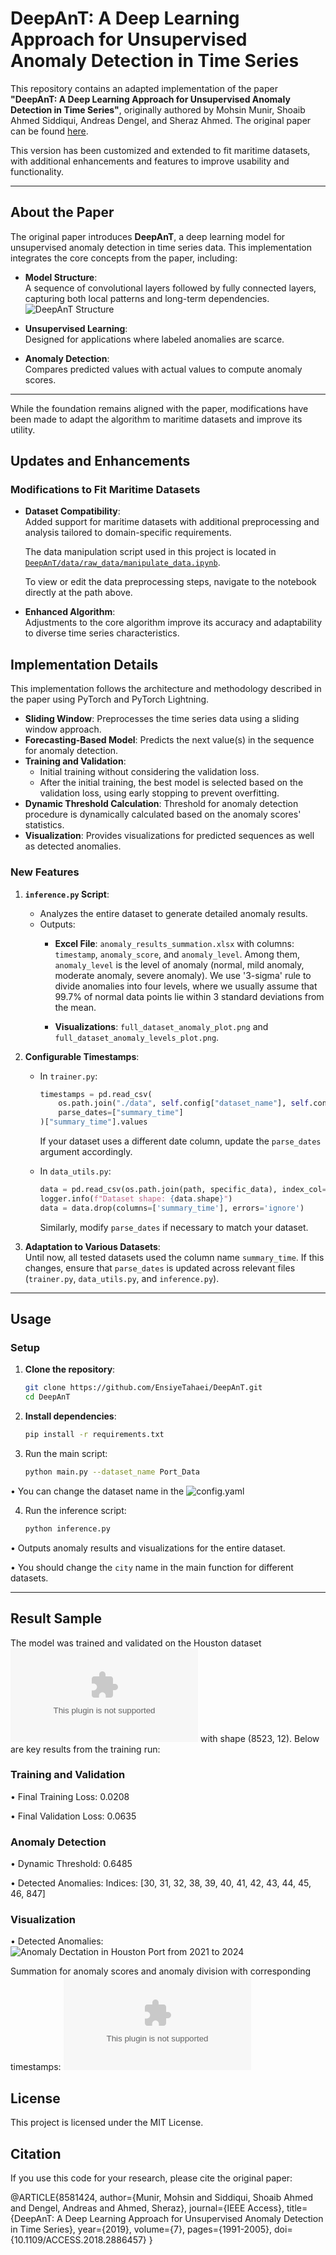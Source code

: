 # DeepAnT: A Deep Learning Approach for Unsupervised Anomaly Detection in Time Series

This repository contains an adapted implementation of the paper **"DeepAnT: A Deep Learning Approach for Unsupervised Anomaly Detection in Time Series"**, originally authored by Mohsin Munir, Shoaib Ahmed Siddiqui, Andreas Dengel, and Sheraz Ahmed. The original paper can be found [here](https://ieeexplore.ieee.org/document/8581424).

This version has been customized and extended to fit maritime datasets, with additional enhancements and features to improve usability and functionality.

---

## About the Paper

The original paper introduces **DeepAnT**, a deep learning model for unsupervised anomaly detection in time series data. This implementation integrates the core concepts from the paper, including:

- **Model Structure**:  
  A sequence of convolutional layers followed by fully connected layers, capturing both local patterns and long-term dependencies.  
  ![DeepAnT Structure](images/structure.png)

- **Unsupervised Learning**:  
  Designed for applications where labeled anomalies are scarce.

- **Anomaly Detection**:  
  Compares predicted values with actual values to compute anomaly scores.

---
While the foundation remains aligned with the paper, modifications have been made to adapt the algorithm to maritime datasets and improve its utility.

## Updates and Enhancements

### Modifications to Fit Maritime Datasets
- **Dataset Compatibility**:  
  Added support for maritime datasets with additional preprocessing and analysis tailored to domain-specific requirements.

  The data manipulation script used in this project is located in [`DeepAnT/data/raw_data/manipulate_data.ipynb`](data/raw_data/manipulate_data.ipynb).

  To view or edit the data preprocessing steps, navigate to the notebook directly at the path above.

- **Enhanced Algorithm**:  
  Adjustments to the core algorithm improve its accuracy and adaptability to diverse time series characteristics.

## Implementation Details

This implementation follows the architecture and methodology described in the paper using PyTorch and PyTorch Lightning.

- **Sliding Window**: Preprocesses the time series data using a sliding window approach.
- **Forecasting-Based Model**: Predicts the next value(s) in the sequence for anomaly detection.
- **Training and Validation**: 
    - Initial training without considering the validation loss.
    - After the initial training, the best model is selected based on the validation loss, using early stopping to prevent overfitting.
- **Dynamic Threshold Calculation**: Threshold for anomaly detection procedure is dynamically calculated based on the anomaly scores' statistics.
- **Visualization**: Provides visualizations for predicted sequences as well as detected anomalies.


### New Features
1. **`inference.py` Script**:  
   - Analyzes the entire dataset to generate detailed anomaly results.
   - Outputs:
     - **Excel File**: `anomaly_results_summation.xlsx` with columns: `timestamp`, `anomaly_score`, and `anomaly_level`. Among them, `anomaly_level` is the level of anomaly (normal, mild anomaly, moderate anomaly, severe anomaly). We use '3-sigma' rule to divide anomalies into four levels, where we usually assume that 99.7% of normal data points lie within 3 standard deviations from the mean.
  

     - **Visualizations**: `full_dataset_anomaly_plot.png` and `full_dataset_anomaly_levels_plot.png`.

2. **Configurable Timestamps**:  
   - In `trainer.py`:
     ```python
     timestamps = pd.read_csv(
         os.path.join("./data", self.config["dataset_name"], self.config["specific_dataset"]),
         parse_dates=["summary_time"]
     )["summary_time"].values
     ```
     If your dataset uses a different date column, update the `parse_dates` argument accordingly.

   - In `data_utils.py`:
     ```python
     data = pd.read_csv(os.path.join(path, specific_data), index_col="summary_time", parse_dates=["summary_time"])
     logger.info(f"Dataset shape: {data.shape}")
     data = data.drop(columns=['summary_time'], errors='ignore')
     ```
     Similarly, modify `parse_dates` if necessary to match your dataset.

3. **Adaptation to Various Datasets**:  
   Until now, all tested datasets used the column name `summary_time`. If this changes, ensure that `parse_dates` is updated across relevant files (`trainer.py`, `data_utils.py`, and `inference.py`).

---

## Usage

### Setup
1. **Clone the repository**:
    ```bash
    git clone https://github.com/EnsiyeTahaei/DeepAnT.git
    cd DeepAnT
    ```
2.	**Install dependencies**:

    ```bash
    pip install -r requirements.txt
    ```

3.	Run the main script:
    ```bash
    python main.py --dataset_name Port_Data
    ```
• You can change the dataset name in the ![config.yaml](config.yaml)

4.	Run the inference script:
    ```bash
    python inference.py
    ```
• Outputs anomaly results and visualizations for the entire dataset.

• You should change the `city` name in the main function for different datasets.

---
## Result Sample
The model was trained and validated on the Houston dataset ![Houston dataset](data/smoothed_data/smoothed_Houston_data.csv) with shape (8523, 12). Below are key results from the training run:

### Training and Validation
• Final Training Loss: 0.0208

• Final Validation Loss: 0.0635

### Anomaly Detection
• Dynamic Threshold: 0.6485

• Detected Anomalies:
Indices: [30, 31, 32, 38, 39, 40, 41, 42, 43, 44, 45, 46, 847]

### Visualization

• Detected Anomalies:
![Anomaly Dectation in Houston Port from 2021 to 2024](experiment/Houston_port/full_dataset_anomaly_plot.png)

Summation for anomaly scores and anomaly division with corresponding timestamps:
![summation table](experiment/Houston_port/anomaly_results_summation.xlsx)

## License

This project is licensed under the MIT License.


## Citation

If you use this code for your research, please cite the original paper:

@ARTICLE{8581424,
  author={Munir, Mohsin and Siddiqui, Shoaib Ahmed and Dengel, Andreas and Ahmed, Sheraz},
  journal={IEEE Access}, 
  title={DeepAnT: A Deep Learning Approach for Unsupervised Anomaly Detection in Time Series}, 
  year={2019},
  volume={7},
  pages={1991-2005},
  doi={10.1109/ACCESS.2018.2886457}
}

